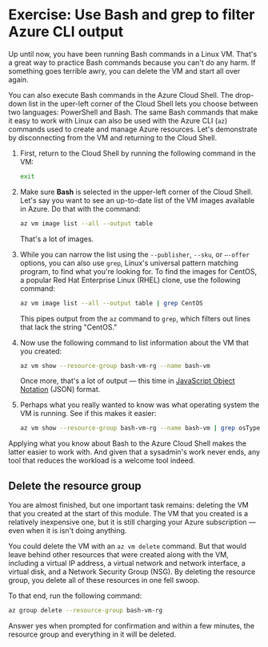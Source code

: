 # Exercise: Use Bash and grep to filter Azure CLI output

Up until now, you have been running Bash commands in a Linux VM. That's a great way to practice Bash commands because you can't do any harm. If something goes terrible awry, you can delete the VM and start all over again.

You can also execute Bash commands in the Azure Cloud Shell. The drop-down list in the uper-left corner of the Cloud Shell lets you choose between two languages: PowerShell and Bash. The same Bash commands that make it easy to work with Linux can also be used with the Azure CLI (`az`) commands used to create and manage Azure resources. Let's demonstrate by disconnecting from the VM and returning to the Cloud Shell.

1. First, return to the Cloud Shell by running the following command in the VM: 

	```bash
	exit
	```

1. Make sure **Bash** is selected in the upper-left corner of the Cloud Shell. Let's say you want to see an up-to-date list of the VM images available in Azure. Do that with the command: 

	```bash
	az vm image list --all --output table
	```

	That's a lot of images.

1. While you can narrow the list using the `--publisher`, `--sku`, or `–-offer` options, you can also use `grep`, Linux's universal pattern matching program, to find what you're looking for. To find the images for CentOS, a popular Red Hat Enterprise Linux (RHEL) clone, use the following command:

	```bash
	az vm image list --all --output table | grep CentOS
	```

	This pipes output from the `az` command to `grep`, which filters out lines that lack the string "CentOS."

1. Now use the following command to list information about the VM that you created:

	```bash
	az vm show --resource-group bash-vm-rg --name bash-vm
	```

	Once more, that's a lot of output — this time in [JavaScript Object Notation](https://en.wikipedia.org/wiki/JSON) (JSON) format.

1. Perhaps what you really wanted to know was what operating system the VM is running. See if this makes it easier: 

	```bash
	az vm show --resource-group bash-vm-rg --name bash-vm | grep osType
	```

Applying what you know about Bash to the Azure Cloud Shell makes the latter easier to work with. And given that a sysadmin's work never ends, any tool that reduces the workload is a welcome tool indeed.

## Delete the resource group

You are almost finished, but one important task remains: deleting the VM that you created at the start of this module. The VM that you created is a relatively inexpensive one, but it is still charging your Azure subscription — even when it is isn't doing anything.

You could delete the VM with an `az vm delete` command. But that would leave behind other resources that were created along with the VM, including a virtual IP address, a virtual network and network interface, a virtual disk, and a Network Security Group (NSG). By deleting the resource group, you delete all of these resources in one fell swoop.

To that end, run the following command:

```bash
az group delete --resource-group bash-vm-rg
```

Answer yes when prompted for confirmation and within a few minutes, the resource group and everything in it will be deleted.